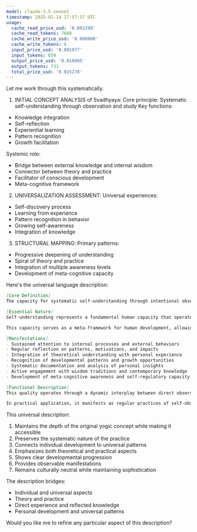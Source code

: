 ```yaml
---
model: claude-3.5-sonnet
timestamp: 2025-01-14 17:57:37 UTC
usage:
  cache_read_price_usd: '0.002298'
  cache_read_tokens: 7660
  cache_write_price_usd: '0.000000'
  cache_write_tokens: 0
  input_price_usd: '0.001977'
  input_tokens: 659
  output_price_usd: '0.010995'
  output_tokens: 733
  total_price_usd: '0.015270'
---
```


Let me work through this systematically.

1. INITIAL CONCEPT ANALYSIS of Svadhyaya:
Core principle: Systematic self-understanding through observation and study
Key functions: 
- Knowledge integration
- Self-reflection
- Experiential learning
- Pattern recognition
- Growth facilitation

Systemic role:
- Bridge between external knowledge and internal wisdom
- Connector between theory and practice
- Facilitator of conscious development
- Meta-cognitive framework

2. UNIVERSALIZATION ASSESSMENT:
Universal experiences:
- Self-discovery process
- Learning from experience
- Pattern recognition in behavior
- Growing self-awareness
- Integration of knowledge

3. STRUCTURAL MAPPING:
Primary patterns:
- Progressive deepening of understanding
- Spiral of theory and practice
- Integration of multiple awareness levels
- Development of meta-cognitive capacity

Here's the universal language description:

```markdown
[Core Definition]
The capacity for systematic self-understanding through intentional observation, reflection, and integration of experience. It combines active investigation of one's patterns, motivations, and behaviors with the studied wisdom of human experience, creating a dynamic feedback loop between knowledge and awareness.

[Essential Nature]
Self-understanding represents a fundamental human capacity that operates through multiple layers of awareness and investigation. It manifests as an active dialogue between direct experience and reflected knowledge, where personal observation meets universal patterns of human development. This quality enables the progressive refinement of awareness through systematic attention to both internal processes and external manifestations of consciousness.

This capacity serves as a meta-framework for human development, allowing for the recognition, understanding, and integration of patterns across all dimensions of experience. It functions as both a method of investigation and a catalyst for transformation, creating bridges between intellectual understanding and lived wisdom.

[Manifestations]
- Sustained attention to internal processes and external behaviors
- Regular reflection on patterns, motivations, and impacts
- Integration of theoretical understanding with personal experience
- Recognition of developmental patterns and growth opportunities
- Systematic documentation and analysis of personal insights
- Active engagement with wisdom traditions and contemporary knowledge
- Development of meta-cognitive awareness and self-regulatory capacity

[Functional Description]
This quality operates through a dynamic interplay between direct observation and reflective analysis. It creates feedback loops between experience and understanding, where each new insight deepens the capacity for observation, and each observation enriches the framework of understanding. This process naturally develops meta-cognitive capabilities, allowing for increasingly subtle and comprehensive self-awareness.

In practical application, it manifests as regular practices of self-observation, reflection, and integration. These might include journaling, meditation, structured self-reflection, study of relevant knowledge, and active experimentation with insights. The quality develops through consistent application, moving from basic self-observation to increasingly subtle understanding of human nature and consciousness itself.
```

This universal description:
1. Maintains the depth of the original yogic concept while making it accessible
2. Preserves the systematic nature of the practice
3. Connects individual development to universal patterns
4. Emphasizes both theoretical and practical aspects
5. Shows clear developmental progression
6. Provides observable manifestations
7. Remains culturally neutral while maintaining sophistication

The description bridges:
- Individual and universal aspects
- Theory and practice
- Direct experience and reflected knowledge
- Personal development and universal patterns

Would you like me to refine any particular aspect of this description?